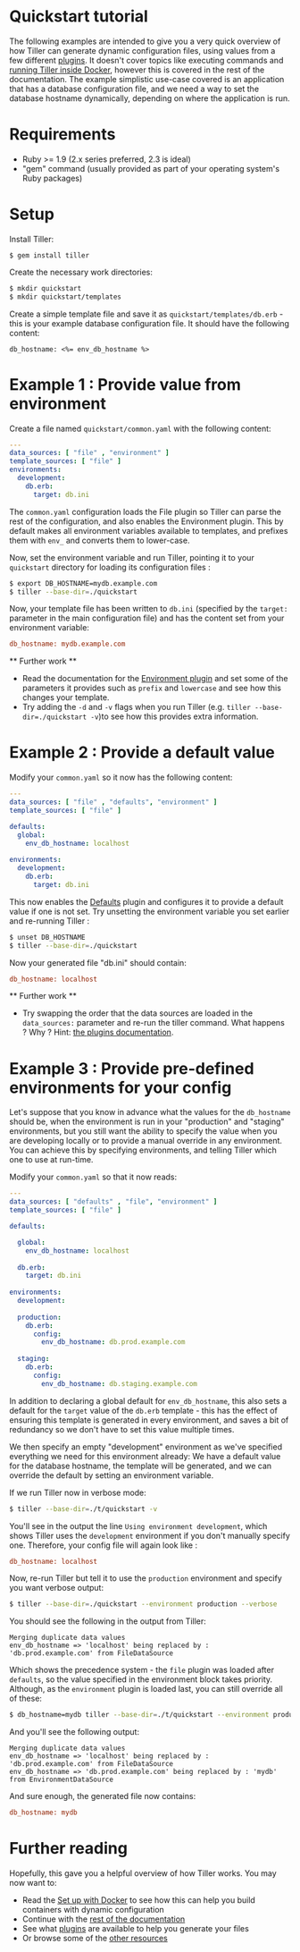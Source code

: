 # Quickstart tutorial
The following examples are intended to give you a very quick overview of how Tiller can generate dynamic configuration files, using values from a few different [plugins](plugins/index.md). It doesn't cover topics like executing commands and [running Tiller inside Docker](general/docker.md), however this is covered in the rest of the documentation. The example simplistic use-case covered is an application that has a database configuration file, and we need a way to set the database hostname dynamically, depending on where the application is run.  


# Requirements
 * Ruby >= 1.9 (2.x series preferred, 2.3 is ideal)
 * "gem" command (usually provided as part of your operating system's Ruby packages)
 
# Setup

Install Tiller:
```
$ gem install tiller 
```

Create the necessary work directories:
```sh
$ mkdir quickstart
$ mkdir quickstart/templates
```

Create a simple template file and save it as `quickstart/templates/db.erb` - this is your example database configuration file. It should have the following content:

```erb 
db_hostname: <%= env_db_hostname %>
```

# Example 1 : Provide value from environment
Create a file named `quickstart/common.yaml` with the following content:

```yaml
---
data_sources: [ "file" , "environment" ]
template_sources: [ "file" ]
environments:
  development:
    db.erb:
      target: db.ini
```

The `common.yaml` configuration loads the File plugin so Tiller can parse the rest of the configuration, and also enables the Environment plugin. This by default makes all environment variables available to templates, and prefixes them with `env_` and converts them to lower-case.

Now, set the environment variable and run Tiller, pointing it to your `quickstart` directory for loading its configuration files :

```sh
$ export DB_HOSTNAME=mydb.example.com
$ tiller --base-dir=./quickstart
```

Now, your template file has been written to `db.ini` (specified by the `target:` parameter in the main configuration file) and has the content set from your environment variable:

```ini
db_hostname: mydb.example.com
```

** Further work **

 * Read the documentation for the [Environment plugin](plugins/environment.md) and set some of the parameters it provides such as `prefix` and `lowercase` and see how this changes your template. 
 * Try adding the `-d` and `-v` flags when you run Tiller (e.g. `tiller --base-dir=./quickstart -v`)to see how this provides extra information. 

# Example 2 : Provide a default value

Modify your `common.yaml` so it now has the following content:

```yaml
---
data_sources: [ "file" , "defaults", "environment" ]
template_sources: [ "file" ]

defaults:
  global:
    env_db_hostname: localhost
    
environments:
  development:
    db.erb:
      target: db.ini
```

This now enables the [Defaults](plugins/defaults.md) plugin and configures it to provide a default value if one is not set. Try unsetting the environment variable you set earlier and re-running Tiller :

```sh
$ unset DB_HOSTNAME
$ tiller --base-dir=./quickstart
```

Now your generated file "db.ini" should contain:

```ini
db_hostname: localhost
```

** Further work **

 * Try swapping the order that the data sources are loaded in the `data_sources:` parameter and re-run the tiller command. What happens ? Why ? Hint: [the plugins documentation](plugins/#ordering).
 
# Example 3 : Provide pre-defined environments for your config

Let's suppose that you know in advance what the values for the `db_hostname` should be, when the environment is run in your "production" and "staging" environments, but you still want the ability to specify the value when you are developing locally or to provide a manual override in any environment. You can achieve this by specifying environments, and telling Tiller which one to use at run-time.

Modify your `common.yaml` so that it now reads:

```yaml
---
data_sources: [ "defaults" , "file", "environment" ]
template_sources: [ "file" ]

defaults:

  global:
    env_db_hostname: localhost
    
  db.erb:
    target: db.ini
    
environments:
  development:
  
  production:
    db.erb:
      config:
        env_db_hostname: db.prod.example.com
    
  staging:
    db.erb:
      config:
        env_db_hostname: db.staging.example.com
```

In addition to declaring a global default for `env_db_hostname`, this also sets a default for the `target` value of the `db.erb` template - this has the effect of ensuring this template is generated in every environment, and saves a bit of redundancy so we don't have to set this value multiple times.

We then specify an empty "development" environment as we've specified everything we need for this environment already: We have a default value for the database hostname, the template will be generated, and we can override the default by setting an environment variable.

If we run Tiller now in verbose mode:

```sh
$ tiller --base-dir=./t/quickstart -v
```

You'll see in the output the line `Using environment development`, which shows Tiller uses the `development` environment if you don't manually specify one. Therefore, your config file will again look like :

```ini
db_hostname: localhost
```

Now, re-run Tiller but tell it to use the `production` environment and specify you want verbose output:

```sh
$ tiller --base-dir=./quickstart --environment production --verbose
```

You should see the following in the output from Tiller:
```
Merging duplicate data values
env_db_hostname => 'localhost' being replaced by : 'db.prod.example.com' from FileDataSource
```
Which shows the precedence system - the `file` plugin was loaded after `defaults`, so the value specified in the environment block takes priority. Although, as the `environment` plugin is loaded last, you can still override all of these:

```sh
$ db_hostname=mydb tiller --base-dir=./t/quickstart --environment production --verbose
```

And you'll see the following output:

```
Merging duplicate data values
env_db_hostname => 'localhost' being replaced by : 'db.prod.example.com' from FileDataSource
env_db_hostname => 'db.prod.example.com' being replaced by : 'mydb' from EnvironmentDataSource
```

And sure enough, the generated file now contains:

```ini
db_hostname: mydb
```

# Further reading

Hopefully, this gave you a helpful overview of how Tiller works. You may now want to:
 
 * Read the [Set up with Docker](general/docker.md) to see how this can help you build containers with dynamic configuration
 * Continue with the [rest of the documentation](general/index.md)
 * See what [plugins](plugins/index.md) are available to help you generate your files
 * Or browse some of the [other resources](resources.md)